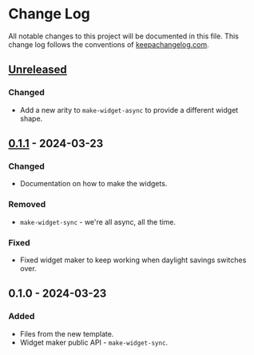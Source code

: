 # Change Log
All notable changes to this project will be documented in this file. This change log follows the conventions of [keepachangelog.com](http://keepachangelog.com/).

## [Unreleased]
### Changed
- Add a new arity to `make-widget-async` to provide a different widget shape.

## [0.1.1] - 2024-03-23
### Changed
- Documentation on how to make the widgets.

### Removed
- `make-widget-sync` - we're all async, all the time.

### Fixed
- Fixed widget maker to keep working when daylight savings switches over.

## 0.1.0 - 2024-03-23
### Added
- Files from the new template.
- Widget maker public API - `make-widget-sync`.

[Unreleased]: https://sourcehost.site/your-name/clojure-basics-app/compare/0.1.1...HEAD
[0.1.1]: https://sourcehost.site/your-name/clojure-basics-app/compare/0.1.0...0.1.1
